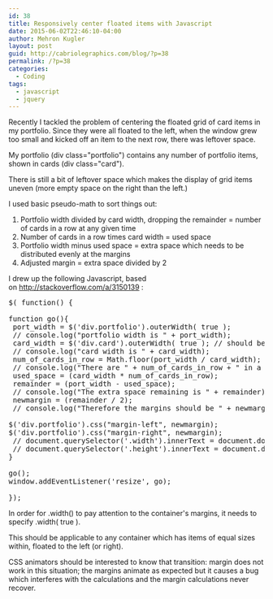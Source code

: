```yaml
---
id: 38
title: Responsively center floated items with Javascript
date: 2015-06-02T22:46:10-04:00
author: Mehron Kugler
layout: post
guid: http://cabriolegraphics.com/blog/?p=38
permalink: /?p=38
categories:
  - Coding
tags:
  - javascript
  - jquery
---
```

Recently I tackled the problem of centering the floated grid of card items in my portfolio. Since they were all floated to the left, when the window grew too small and kicked off an item to the next row, there was leftover space.

My portfolio (div class="portfolio") contains any number of portfolio items, shown in cards (div class="card").

There is still a bit of leftover space which makes the display of grid items uneven (more empty space on the right than the left.)

I used basic pseudo-math to sort things out:

  1. Portfolio width divided by card width, dropping the remainder = number of cards in a row at any given time
  2. Number of cards in a row times card width = used space
  3. Portfolio width minus used space = extra space which needs to be distributed evenly at the margins
  4. Adjusted margin = extra space divided by 2

I drew up the following Javascript, based on http://stackoverflow.com/a/3150139 :

<pre>$( function() {

function go(){
 port_width = $('div.portfolio').outerWidth( true );
 // console.log("portfolio width is " + port_width);
 card_width = $('div.card').outerWidth( true ); // should be 228 px
 // console.log("card width is " + card_width);
 num_of_cards_in_row = Math.floor(port_width / card_width);
 // console.log("There are " + num_of_cards_in_row + " in a row.");
 used_space = (card_width * num_of_cards_in_row);
 remainder = (port_width - used_space);
 // console.log("The extra space remaining is " + remainder);
 newmargin = (remainder / 2);
 // console.log("Therefore the margins should be " + newmargin + " each.");

$('div.portfolio').css("margin-left", newmargin);
$('div.portfolio').css("margin-right", newmargin);
 // document.querySelector('.width').innerText = document.documentElement.clientWidth;
 // document.querySelector('.height').innerText = document.documentElement.clientHeight;
}

go();
window.addEventListener('resize', go);

});</pre>

In order for .width() to pay attention to the container's margins, it needs to specify .width( true ).

This should be applicable to any container which has items of equal sizes within, floated to the left (or right).

CSS animators should be interested to know that transition: margin does not work in this situation; the margins animate as expected but it causes a bug which interferes with the calculations and the margin calculations never recover.
